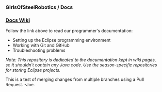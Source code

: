 ### GirlsOfSteelRobotics / Docs 

### [Docs Wiki](https://github.com/GirlsOfSteelRobotics/Docs/wiki)

Follow the link above to read our programmer's documentation:
* Setting up the Eclipse programming environment
* Working with Git and GitHub
* Troubleshooting problems

_Note: This repository is dedicated to the documentation kept in wiki pages, so it shouldn't contain any Java code. 
Use the season-specific repositories for storing Eclipse projects._

This is a test of merging changes from multiple branches using a Pull Request. -Joe.
